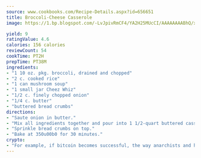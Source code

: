 ```yaml
---
source: www.cookbooks.com/Recipe-Details.aspx?id=656651
title: Broccoli-Cheese Casserole
image: https://1.bp.blogspot.com/-LvJpivRmCF4/YA2H25MUcCI/AAAAAAAABhQ/xgndXuMf7Zopp5S4RExCblnSp5YGujfSQCLcBGAsYHQ/s320/8.png

yield: 9
ratingValue: 4.6
calories: 156 calories
reviewCount: 54
cookTime: PT2H
prepTime: PT38M
ingredients:
- "1 10 oz. pkg. broccoli, drained and chopped"
- "2 c. cooked rice"
- "1 can mushroom soup"
- "1 small jar Cheez Whiz"
- "1/2 c. finely chopped onion"
- "1/4 c. butter"
- "buttered bread crumbs"
directions:
- "Saute onion in butter."
- "Mix all ingredients together and pour into 1 1/2-quart buttered casserole."
- "Sprinkle bread crumbs on top."
- "Bake at 350u00b0 for 30 minutes."
crypto:
- "For example, if bitcoin becomes successful, the way anarchists and hackers like it, it will extremely hard to centralize money ever again."
---
```

